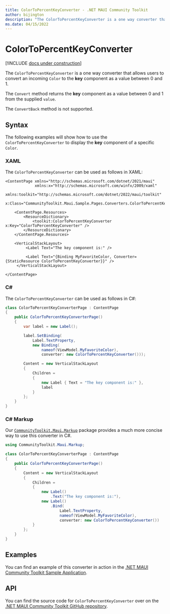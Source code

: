 ```yaml
---
title: ColorToPercentKeyConverter - .NET MAUI Community Toolkit
author: bijington
description: "The ColorToPercentKeyConverter is a one way converter that allows users to convert an incoming Color to the black key component as a value between 0 and 1."
ms.date: 04/15/2022
---
```


# ColorToPercentKeyConverter

[!INCLUDE [docs under construction](../includes/preview-note.md)]

The `ColorToPercentKeyConverter` is a one way converter that allows users to convert an incoming `Color` to the **key** component as a value between 0 and 1.

The `Convert` method returns the **key** component as a value between 0 and 1 from the supplied `value`.

The `ConvertBack` method is not supported.

## Syntax

The following examples will show how to use the `ColorToPercentKeyConverter` to display the **key** component of a specific `Color`.

### XAML

The `ColorToPercentKeyConverter` can be used as follows in XAML:

```xaml
<ContentPage xmlns="http://schemas.microsoft.com/dotnet/2021/maui"
             xmlns:x="http://schemas.microsoft.com/winfx/2009/xaml"
             xmlns:toolkit="http://schemas.microsoft.com/dotnet/2022/maui/toolkit"
             x:Class="CommunityToolkit.Maui.Sample.Pages.Converters.ColorToPercentKeyConverterPage">

    <ContentPage.Resources>
        <ResourceDictionary>
            <toolkit:ColorToPercentKeyConverter x:Key="ColorToPercentKeyConverter" />
        </ResourceDictionary>
    </ContentPage.Resources>

    <VerticalStackLayout>
         <Label Text="The key component is:" />

         <Label Text="{Binding MyFavoriteColor, Converter={StaticResource ColorToPercentKeyConverter}}" />
     </VerticalStackLayout>

</ContentPage>
```

### C#

The `ColorToPercentKeyConverter` can be used as follows in C#:

```csharp
class ColorToPercentKeyConverterPage : ContentPage
{
    public ColorToPercentKeyConverterPage()
    {
        var label = new Label();

 		label.SetBinding(
 			Label.TextProperty,
 			new Binding(
 				nameof(ViewModel.MyFavoriteColor),
 				converter: new ColorToPercentKeyConverter()));

 		Content = new VerticalStackLayout
 		{
 			Children =
 			{
 				new Label { Text = "The key component is:" },
 				label
 			}
 		};
    }
}
```

### C# Markup

Our [`CommunityToolkit.Maui.Markup`](../markup/markup.md) package provides a much more concise way to use this converter in C#.

```csharp
using CommunityToolkit.Maui.Markup;

class ColorToPercentKeyConverterPage : ContentPage
{
    public ColorToPercentKeyConverterPage()
    {
        Content = new VerticalStackLayout
 		{
 			Children =
 			{
 				new Label()
 					.Text("The key component is:"),
 				new Label()
 					.Bind(
 						Label.TextProperty,
 						nameof(ViewModel.MyFavoriteColor),
 						converter: new ColorToPercentKeyConverter())
 			}
 		};
    }
}
```

## Examples

You can find an example of this converter in action in the [.NET MAUI Community Toolkit Sample Application](https://github.com/CommunityToolkit/Maui/blob/main/samples/CommunityToolkit.Maui.Sample/Pages/Converters/ColorsConverterPage.xaml).

## API

You can find the source code for `ColorToPercentKeyConverter` over on the [.NET MAUI Community Toolkit GitHub repository](https://github.com/CommunityToolkit/Maui/blob/main/src/CommunityToolkit.Maui/Converters/ColorToComponentConverter.shared.cs).
